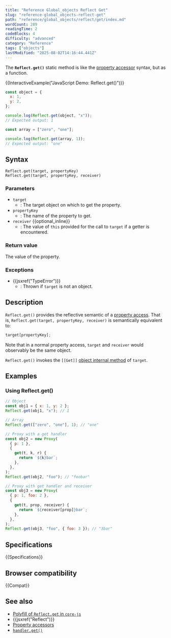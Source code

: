 ```yaml
---
title: "Reference Global_objects Reflect Get"
slug: "reference-global_objects-reflect-get"
path: "reference/global_objects/reflect/get/index.md"
wordCount: 289
readingTime: 2
codeBlocks: 4
difficulty: "advanced"
category: "Reference"
tags: ["objects"]
lastModified: "2025-08-02T14:16:44.441Z"
---
```



The **`Reflect.get()`** static method is like the [property accessor](/en-US/docs/Web/JavaScript/Reference/Operators/Property_accessors) syntax, but as a function.

{{InteractiveExample("JavaScript Demo: Reflect.get()")}}

```js interactive-example
const object = {
  x: 1,
  y: 2,
};

console.log(Reflect.get(object, "x"));
// Expected output: 1

const array = ["zero", "one"];

console.log(Reflect.get(array, 1));
// Expected output: "one"
```

## Syntax

```js-nolint
Reflect.get(target, propertyKey)
Reflect.get(target, propertyKey, receiver)
```

### Parameters

- `target`
  - : The target object on which to get the property.
- `propertyKey`
  - : The name of the property to get.
- `receiver` {{optional_inline}}
  - : The value of `this` provided for the call to `target` if a getter is encountered.

### Return value

The value of the property.

### Exceptions

- {{jsxref("TypeError")}}
  - : Thrown if `target` is not an object.

## Description

`Reflect.get()` provides the reflective semantic of a [property access](/en-US/docs/Web/JavaScript/Reference/Operators/Property_accessors). That is, `Reflect.get(target, propertyKey, receiver)` is semantically equivalent to:

```js
target[propertyKey];
```

Note that in a normal property access, `target` and `receiver` would observably be the same object.

`Reflect.get()` invokes the `[[Get]]` [object internal method](/en-US/docs/Web/JavaScript/Reference/Global_Objects/Proxy#object_internal_methods) of `target`.

## Examples

### Using Reflect.get()

```js
// Object
const obj1 = { x: 1, y: 2 };
Reflect.get(obj1, "x"); // 1

// Array
Reflect.get(["zero", "one"], 1); // "one"

// Proxy with a get handler
const obj2 = new Proxy(
  { p: 1 },
  {
    get(t, k, r) {
      return `${k}bar`;
    },
  },
);
Reflect.get(obj2, "foo"); // "foobar"

// Proxy with get handler and receiver
const obj3 = new Proxy(
  { p: 1, foo: 2 },
  {
    get(t, prop, receiver) {
      return `${receiver[prop]}bar`;
    },
  },
);
Reflect.get(obj3, "foo", { foo: 3 }); // "3bar"
```

## Specifications

{{Specifications}}

## Browser compatibility

{{Compat}}

## See also

- [Polyfill of `Reflect.get` in `core-js`](https://github.com/zloirock/core-js#ecmascript-reflect)
- {{jsxref("Reflect")}}
- [Property accessors](/en-US/docs/Web/JavaScript/Reference/Operators/Property_accessors)
- [`handler.get()`](/en-US/docs/Web/JavaScript/Reference/Global_Objects/Proxy/Proxy/get)
